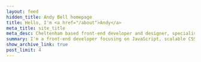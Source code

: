 ```yaml
---
layout: feed
hidden_title: Andy Bell homepage
title: Hello, I'm <a href="/about">Andy</a>
meta_title: site_title
meta_desc: Cheltenham based front-end developer and designer, specialising in fast, accessible and responsive web application design.
summary: I'm a front-end developer focusing on JavaScript, scalable CSS and accessibility.
show_archive_link: true
post_limit: 4
---
```

